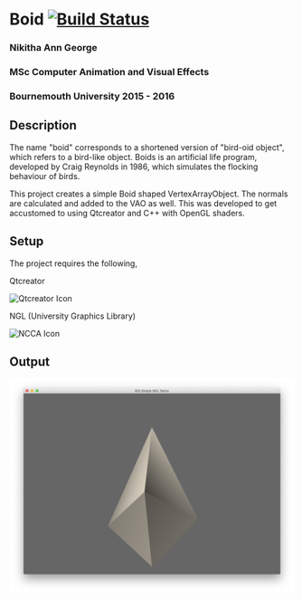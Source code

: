 # Boid [![Build Status](https://travis-ci.org/dwyl/esta.svg?branch=master)](https://travis-ci.org/)

###  Nikitha  Ann  George
###  MSc  Computer  Animation  and  Visual  Effects
###  Bournemouth  University  2015  -  2016

## Description
The name "boid" corresponds to a shortened version of "bird-oid object", which refers to a bird-like object. Boids is an artificial life program, developed by Craig Reynolds in 1986, which simulates the flocking behaviour of birds.

This project creates a simple Boid shaped VertexArrayObject. The normals are calculated and added to the VAO as well. This was developed to get accustomed to using Qtcreator and C++ with OpenGL shaders.


##  Setup
The project requires the following,


Qtcreator<p align="left">
  <img src="https://upload.wikimedia.org/wikipedia/commons/f/fc/Qt_logo_2013.svg" width="5%" alt="Qtcreator Icon"/>
</p>
NGL (University  Graphics  Library)<p align="left">
  <img src="https://draconisart.com/wp-content/uploads/2019/03/education.png" width="5%" alt="NCCA Icon"/>
</p>


##  Output
![Alt  text](images/GUI.png "Boid")

